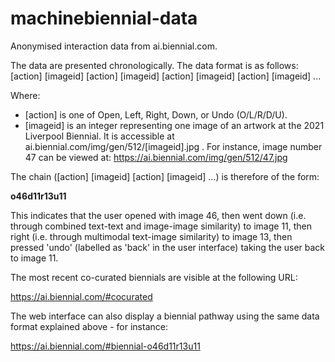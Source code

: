 # machinebiennial-data
Anonymised interaction data from ai.biennial.com. 

The data are presented chronologically. The data format is as follows:
\[action\] \[imageid\] \[action\] \[imageid\] \[action\] \[imageid\] \[action\] \[imageid\] ...

Where:
- \[action\] is one of Open, Left, Right, Down, or Undo (O/L/R/D/U). 
- \[imageid\] is an integer representing one image of an artwork at the 2021 Liverpool Biennial. It is accessible at ai.biennial.com/img/gen/512/[imageid].jpg . For instance, image number 47 can be viewed at: https://ai.biennial.com/img/gen/512/47.jpg

The chain (\[action\] \[imageid\] \[action\] \[imageid\] ...) is therefore of the form:

**o46d11r13u11**

This indicates that the user opened with image 46, then went down (i.e. through combined text-text and image-image similarity) to image 11, then right (i.e. through multimodal text-image similarity) to image 13, then pressed 'undo' (labelled as 'back' in the user interface) taking the user back to image 11. 

The most recent co-curated biennials are visible at the following URL:

https://ai.biennial.com/#cocurated 

The web interface can also display a biennial pathway using the same data format explained above - for instance:

https://ai.biennial.com/#biennial-o46d11r13u11
